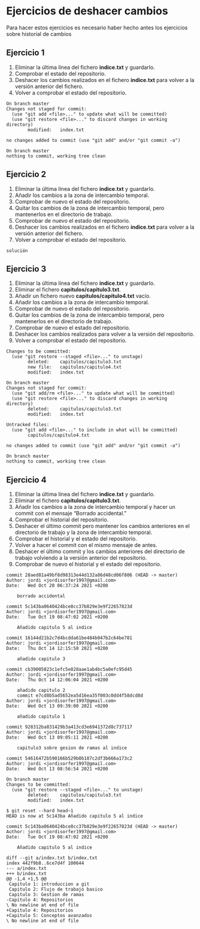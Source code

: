 # Ejercicios de deshacer cambios

Para hacer estos ejercicios es necesario haber hecho antes los ejercicios sobre historial de cambios

## Ejercicio 1

1. Eliminar la última línea del fichero **indice.txt** y guardarlo.
2. Comprobar el estado del repositorio.
3. Deshacer los cambios realizados en el fichero **indice.txt** para volver a la versión anterior del fichero.
4. Volver a comprobar el estado del repositorio.

~~~git
On branch master
Changes not staged for commit:
  (use "git add <file>..." to update what will be committed)
  (use "git restore <file>..." to discard changes in working directory)
        modified:   index.txt

no changes added to commit (use "git add" and/or "git commit -a")
~~~
~~~~
On branch master
nothing to commit, working tree clean
~~~~

## Ejercicio 2

1. Eliminar la última línea del fichero **indice.txt** y guardarlo.
2. Añadir los cambios a la zona de intercambio temporal.
3. Comprobar de nuevo el estado del repositorio.
4. Quitar los cambios de la zona de intercambio temporal, pero mantenerlos en el directorio de trabajo.
5. Comprobar de nuevo el estado del repositorio.
6. Deshacer los cambios realizados en el fichero **indice.txt** para volver a la versión anterior del fichero.
7. Volver a comprobar el estado del repositorio.

~~~git
solución
~~~

## Ejercicio 3

1. Eliminar la última línea del fichero **indice.txt** y guardarlo.
2. Eliminar el fichero **capitulos/capitulo3.txt**.
3. Añadir un fichero nuevo **capitulos/capitulo4.txt** vacío.
4. Añadir los cambios a la zona de intercambio temporal.
5. Comprobar de nuevo el estado del repositorio.
6. Quitar los cambios de la zona de intercambio temporal, pero mantenerlos en el directorio de trabajo.
7. Comprobar de nuevo el estado del repositorio.
8. Deshacer los cambios realizados para volver a la versión del repositorio.
9. Volver a comprobar el estado del repositorio.

~~~~
Changes to be committed:
  (use "git restore --staged <file>..." to unstage)
        deleted:    capitulos/capitulo3.txt
        new file:   capitulos/capitulo4.txt
        modified:   index.txt
~~~~
~~~~
On branch master
Changes not staged for commit:
  (use "git add/rm <file>..." to update what will be committed)
  (use "git restore <file>..." to discard changes in working directory)
        deleted:    capitulos/capitulo3.txt
        modified:   index.txt

Untracked files:
  (use "git add <file>..." to include in what will be committed)
        capitulos/capitulo4.txt

no changes added to commit (use "git add" and/or "git commit -a")
~~~~
~~~~
On branch master
nothing to commit, working tree clean
~~~~
## Ejercicio 4

1. Eliminar la última línea del fichero **indice.txt** y guardarlo. 
2. Eliminar el fichero **capitulos/capitulo3.txt**.
3. Añadir los cambios a la zona de intercambio temporal y hacer un commit con el mensaje “Borrado accidental.” 
4. Comprobar el historial del repositorio. 
5. Deshacer el último commit pero mantener los cambios anteriores en el directorio de trabajo y la zona de intercambio temporal. 
6. Comprobar el historial y el estado del repositorio. 
7. Volver a hacer el commit con el mismo mensaje de antes. 
8. Deshacer el último commit y los cambios anteriores del directorio de trabajo volviendo a la versión anterior del repositorio.
9. Comprobar de nuevo el historial y el estado del repositorio.

~~~~
commit 28aed81a49bf8d98313e44d132a86d48cd06f806 (HEAD -> master)
Author: jordi <jordisorfer1997@gmail.com>
Date:   Wed Oct 20 06:37:24 2021 +0200

    borrado accidental

commit 5c143ba0640424bce8cc37b829e3e9f22657823d
Author: jordi <jordisorfer1997@gmail.com>
Date:   Tue Oct 19 08:47:02 2021 +0200

    Añadido capitulo 5 al indice

commit 16144d21b2c7d4bcdda61be484b047b2c64be781
Author: jordi <jordisorfer1997@gmail.com>
Date:   Thu Oct 14 12:15:50 2021 +0200

    añadido capitulo 3

commit cb39005823c1efc5e828aae1ab4bc5a0efc95d45
Author: jordi <jordisorfer1997@gmail.com>
Date:   Thu Oct 14 12:06:04 2021 +0200

    añadido capitulo 2
    commit e7cd8b5ad5652ea5d16ea35f003c0dd4f58dcd8d
Author: jordi <jordisorfer1997@gmail.com>
Date:   Wed Oct 13 09:39:00 2021 +0200

    añadido capitulo 1

commit 928312ba831429b3a413cd3e6941372d8c737117
Author: jordi <jordisorfer1997@gmail.com>
Date:   Wed Oct 13 09:05:11 2021 +0200

    capitulo3 sobre gesion de ramas al indice

commit 54616472b590166b529b0b187c2df3b666a173c2
Author: jordi <jordisorfer1997@gmail.com>
Date:   Wed Oct 13 08:56:54 2021 +0200

~~~~
~~~~
On branch master
Changes to be committed:
  (use "git restore --staged <file>..." to unstage)
        deleted:    capitulos/capitulo3.txt
        modified:   index.txt
~~~~
~~~~
$ git reset --hard head~1
HEAD is now at 5c143ba Añadido capitulo 5 al indice
~~~~
~~~~
commit 5c143ba0640424bce8cc37b829e3e9f22657823d (HEAD -> master)
Author: jordi <jordisorfer1997@gmail.com>
Date:   Tue Oct 19 08:47:02 2021 +0200

    Añadido capitulo 5 al indice

diff --git a/index.txt b/index.txt
index 442f9b8..6ce7d4f 100644
--- a/index.txt
+++ b/index.txt
@@ -1,4 +1,5 @@
 Capitulo 1: introduccion a git
 Capitulo 2: Flujo de trabajo basico
 Capitulo 3: Gestion de ramas
-Capitulo 4: Repositorios
\ No newline at end of file
+Capitulo 4: Repositorios
+Capitulo 5: Conceptos avanzados
\ No newline at end of file
~~~~
